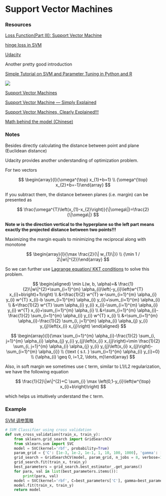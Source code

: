 # Support Vector Machines



### Resources





[Loss Function(Part III): Support Vector Machine](https://towardsdatascience.com/optimization-loss-function-under-the-hood-part-iii-5dff33fa015d)

[hinge loss in SVM](https://stats.stackexchange.com/a/87160)





[Udacity](https://www.youtube.com/watch?v=5yzSv4jYMyI&list=PLgIPpm6tJZoShjm7r8Npia7CMsMlRWeuZ&index=1)



Another pretty good introduction

[Simple Tutorial on SVM and Parameter Tuning in Python and R](https://www.hackerearth.com/blog/developers/simple-tutorial-svm-parameter-tuning-python-r/)

![](https://blog-c7ff.kxcdn.com/blog/wp-content/uploads/2017/02/kernel.png)

[Support Vector Machines](https://medium.com/datadriveninvestor/support-vector-machines-ae0ff2375479)



[Support Vector Machine — Simply Explained](https://towardsdatascience.com/support-vector-machine-simply-explained-fee28eba5496)

[Support Vector Machines, Clearly Explained!!!](https://www.youtube.com/watch?v=efR1C6CvhmE&feature=youtu.be)

[Math behind the model (Chinese)](https://www.bilibili.com/video/av70839977/?p=28&spm_id_from=333.788.b_6d756c74695f70616765.28)



### Notes



Besides directly calculating the distance between point and plane (Euclidean distance)

Udacity provides another understanding of optimization problem.

For two vectors


$$
\begin{array}{l}{\omega^{\top} x_{1}+b=1} \\ {\omega^{\top} x_{2}+b=-1}\end{array}
$$


If you subtract them, the distance between planes (i.e. margin) can be presented as


$$
\frac{\omega^{T}\left(x_{1}-x_{2}\right)}{\|\omega\|}=\frac{2}{\|\omega\|}
$$

**Note $w$ is the direction vertical to the hyperplane so the left part means exactly the projected distance between two points!!!**

Maximizing the margin equals to minimizing the reciprocal along with monotone

$$
\begin{array}{l}{\max \frac{2}{\| w_{1}\|}} \\ {\min 1 / 2\|w\|^{2}}\end{array}
$$

So we can further use [Lagrange equation/ KKT conditions](https://github.com/LuchaoQi/Machine-Learning/blob/master/svm/handwritten%20derivation.pdf) to solve this problem.


$$
\begin{aligned} \min L(w, b, \alpha)=& \frac{1}{2}\|w\|^{2}+\sum_{i=1}^{m} \alpha_{i}\left(-y_{i}\left(w^{T} x_{i}+b\right)+1\right) \\ &=\frac{1}{2} w^{T} w-\sum_{i=1}^{m} \alpha_{i} y_{i} w^{T} x_{i}-b \sum_{i=1}^{m} \alpha_{i} y_{i}+\sum_{i=1}^{m} \alpha_{i} \\ &=\frac{1}{2} w^{T} \sum \alpha_{i} y_{i} x_{i}-\sum_{i=1}^{m} \alpha_{i} y_{i} w^{T} x_{i}+\sum_{i=1}^{m} \alpha_{i} \\ &=\sum_{i=1}^{m} \alpha_{i}-\frac{1}{2} \sum_{i=1}^{m} \alpha_{i} y_{i} w^{T} x_{i} \\ &=\sum_{i=1}^{m} \alpha_{i}-\frac{1}{2} \sum_{i, j=1}^{m} \alpha_{i} \alpha_{j} y_{i} y_{j}\left(x_{i} x_{j}\right) \end{aligned}
$$

$$
\begin{array}{l}{\max \sum_{i=1}^{m} \alpha_{i}-\frac{1}{2} \sum_{i, j=1}^{m} \alpha_{i} \alpha_{j} y_{i} y_{j}\left(x_{i} x_{j}\right)=\min \frac{1}{2} \sum_{i, j=1}^{m} \alpha_{i} \alpha_{j} y_{i} y_{j}\left(x_{i} x_{j}\right)-\sum_{i=1}^{m} \alpha_{i}} \\ {\text { s.t. } \sum_{i=1}^{m} \alpha_{i} y_{i}=0} \\ {\alpha_{i} \geq 0, i=1,2, \ldots, m}\end{array}
$$



Also, in soft margin we sometimes use `C` term, similar to L1/L2 regularization, we have the following equation

$$
\frac{1}{2}\|w\|^{2}+C \sum_{i} \max \left(0,1-y_{i}\left(w^{\top} x_{i}+b\right)\right)
$$

which helps us intuitively understand the `C` term.







### Example

[SVM 调参策略](https://blog.csdn.net/u014484783/article/details/78220646)

```python
# SVM Classifier using cross validation    
def svm_cross_validation(train_x, train_y):    
    from sklearn.grid_search import GridSearchCV    
    from sklearn.svm import SVC    
    model = SVC(kernel='rbf', probability=True)    
    param_grid = {'C': [1e-3, 1e-2, 1e-1, 1, 10, 100, 1000], 'gamma': [0.001, 0.0001]}    
    grid_search = GridSearchCV(model, param_grid, n_jobs = 8, verbose=1)    
    grid_search.fit(train_x, train_y)    
    best_parameters = grid_search.best_estimator_.get_params()    
    for para, val in list(best_parameters.items()):    
        print(para, val)    
    model = SVC(kernel='rbf', C=best_parameters['C'], gamma=best_parameters['gamma'], probability=True)    
    model.fit(train_x, train_y)    
    return model
```

